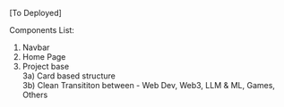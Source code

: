 [To Deployed]

Components List:

1. Navbar
2. Home Page
3. Project base  
   3a) Card based structure  
   3b) Clean Transititon between - Web Dev, Web3, LLM & ML, Games, Others
